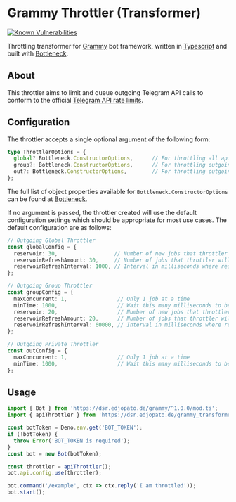 # Grammy Throttler (Transformer)

[![Known Vulnerabilities](https://snyk.io/test/github/KnightNiwrem/grammy-transformer-throttler/badge.svg)](https://snyk.io/test/github/KnightNiwrem/grammy-transformer-throttler)

Throttling transformer for [Grammy](https://github.com/grammyjs/grammY) bot framework, written in [Typescript](https://www.typescriptlang.org/) and built with [Bottleneck](https://github.com/SGrondin/bottleneck).

## About
This throttler aims to limit and queue outgoing Telegram API calls to conform to the official [Telegram API rate limits](https://core.telegram.org/bots/faq#my-bot-is-hitting-limits-how-do-i-avoid-this).

## Configuration
The throttler accepts a single optional argument of the following form:
```typescript
type ThrottlerOptions = {
  global? Bottleneck.ConstructorOptions,      // For throttling all api calls
  group?: Bottleneck.ConstructorOptions,      // For throttling outgoing group messages
  out?: Bottleneck.ConstructorOptions,        // For throttling outgoing private messages
};
```

The full list of object properties available for `Bottleneck.ConstructorOptions` can be found at [Bottleneck](https://github.com/SGrondin/bottleneck#constructor).

If no argument is passed, the throttler created will use the default configuration settings which should be appropriate for most use cases. The default configuration are as follows:
```typescript
// Outgoing Global Throttler
const globalConfig = {
  reservoir: 30,                  // Number of new jobs that throttler will accept at start
  reservoirRefreshAmount: 30,     // Number of jobs that throttler will accept after refresh
  reservoirRefreshInterval: 1000, // Interval in milliseconds where reservoir will refresh
};

// Outgoing Group Throttler
const groupConfig = {
  maxConcurrent: 1,                // Only 1 job at a time
  minTime: 1000,                   // Wait this many milliseconds to be ready, after a job
  reservoir: 20,                   // Number of new jobs that throttler will accept at start
  reservoirRefreshAmount: 20,      // Number of jobs that throttler will accept after refresh
  reservoirRefreshInterval: 60000, // Interval in milliseconds where reservoir will refresh
};

// Outgoing Private Throttler
const outConfig = {
  maxConcurrent: 1,                // Only 1 job at a time
  minTime: 1000,                   // Wait this many milliseconds to be ready, after a job
};
```

## Usage
```typescript
import { Bot } from 'https://dsr.edjopato.de/grammy/^1.0.0/mod.ts';
import { apiThrottler } from 'https://dsr.edjopato.de/grammy_transformer_throttler/^0.1.0/mod.ts';

const botToken = Deno.env.get('BOT_TOKEN');
if (!botToken) {
  throw Error('BOT_TOKEN is required');
}
const bot = new Bot(botToken);

const throttler = apiThrottler();
bot.api.config.use(throttler);

bot.command('/example', ctx => ctx.reply('I am throttled'));
bot.start();
```
